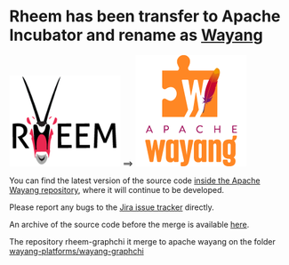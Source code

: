 # Rheem has been transfer to Apache Incubator and rename as [Wayang](https://wayang.apache.org)

<img src="./logo_rheem.png" style="width:200px"> ==> <img src="./logo_wayang.png" style="width:200px">

You can find the latest version of the source code [inside the Apache Wayang repository](https://gitbox.apache.org/repos/asf?s=incubator-wayang), where it will continue to be developed.

Please report any bugs to the [Jira issue tracker](https://issues.apache.org/jira/projects/WAYANG) directly.

An archive of the source code before the merge is available [here](../../tree/archive).

The repository rheem-graphchi it merge to apache wayang on the folder [wayang-platforms/wayang-graphchi](https://github.com/apache/incubator-wayang/tree/main/wayang-platforms/wayang-graphchi)
